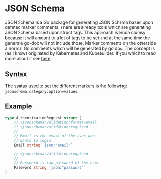 # JSON Schema

JSON Schema is a Go package for generating JSON Schema based upon defined marker
comments. There are already tools which are generating JSON Schema based upon
struct tags. This approach is kinda clumsy because it will amount to a lot of
tags to be set and at the same time the generate go-doc will not include those.
Marker comments on the otherside a normal Go comments which will be generated by
go doc. The concept is (as I know) originated by Kubernetes and Kubebuilder. If
you which to read more about it see [here](https://pkg.go.dev/sigs.k8s.io/controller-tools/pkg/markers).

## Syntax
The syntax used to set the different markers is the following:
`jsonschema:category:option=values`.

## Example
```go
type AuthenticationRequest struct {
    // +jsonschema:validation:format=email
    // +jsonschema:validation:required
    //
    // Email is the email of the user who
    // wants to login
    Email string `json:"email"`

    // +jsonschema:validation:required
    //
    // Password is raw password of the user
    Password string `json:"password"`
}
```
